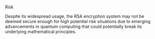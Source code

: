 
Risk

Despite its widespread usage, the RSA encryption system may not be deemed secure enough for high potential risk situations due to emerging advancements in quantum computing that could potentially break its underlying mathematical principles.